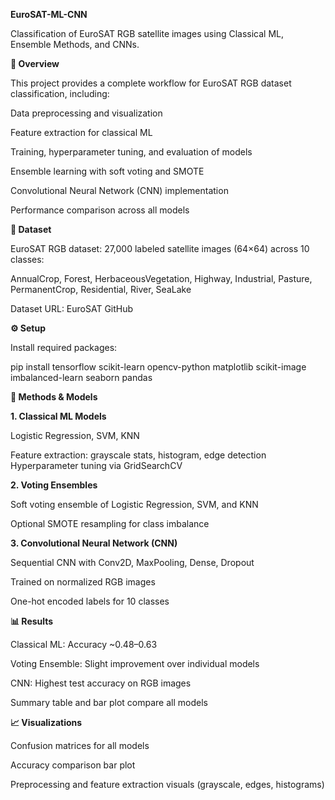 **EuroSAT-ML-CNN**

Classification of EuroSAT RGB satellite images using Classical ML, Ensemble Methods, and CNNs.

**📌 Overview**

This project provides a complete workflow for EuroSAT RGB dataset classification, including:

Data preprocessing and visualization

Feature extraction for classical ML

Training, hyperparameter tuning, and evaluation of models

Ensemble learning with soft voting and SMOTE

Convolutional Neural Network (CNN) implementation

Performance comparison across all models

**📂 Dataset**

EuroSAT RGB dataset: 27,000 labeled satellite images (64×64) across 10 classes:

AnnualCrop, Forest, HerbaceousVegetation, Highway, Industrial, Pasture, PermanentCrop, Residential, River, SeaLake

Dataset URL: EuroSAT GitHub

**⚙️ Setup**

Install required packages:

pip install tensorflow scikit-learn opencv-python matplotlib scikit-image imbalanced-learn seaborn pandas

**🔹 Methods & Models**

**1. Classical ML Models**

Logistic Regression, SVM, KNN

Feature extraction: grayscale stats, histogram, edge detection
Hyperparameter tuning via GridSearchCV

****2. Voting Ensembles****

Soft voting ensemble of Logistic Regression, SVM, and KNN

Optional SMOTE resampling for class imbalance

**3. Convolutional Neural Network (CNN)**

Sequential CNN with Conv2D, MaxPooling, Dense, Dropout

Trained on normalized RGB images

One-hot encoded labels for 10 classes

**📊 Results**

Classical ML: Accuracy ~0.48–0.63

Voting Ensemble: Slight improvement over individual models

CNN: Highest test accuracy on RGB images

Summary table and bar plot compare all models

**📈 Visualizations**

Confusion matrices for all models

Accuracy comparison bar plot

Preprocessing and feature extraction visuals (grayscale, edges, histograms)
